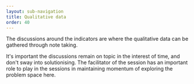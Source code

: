 ```yaml
---
layout: sub-navigation
title: Qualitative data
order: 40
---
```


The discussions around the indicators are where the qualitative data can be gathered through note taking.

It's important the discussions remain on topic in the interest of time, and don't sway into solutionising. The facilitator of the session has an important role to play in the sessions in maintaining momentum of exploring the problem space here.
